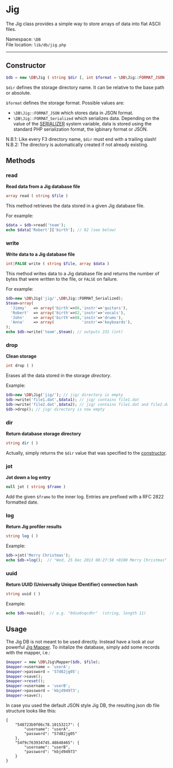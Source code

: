 # Jig

The Jig class provides a simple way to store arrays of data into flat ASCII files.

Namespace: `\DB` <br>
File location: `lib/db/jig.php`

---

## Constructor

```php
$db = new \DB\Jig ( string $dir [, int $format = \DB\Jig::FORMAT_JSON ] );
```

`$dir` defines the storage directory name. It can be relative to the base path or absolute.

`$format` defines the storage format. Possible values are:

* `\DB\Jig::FORMAT_JSON` which stores data in JSON format.
* `\DB\Jig::FORMAT_Serialized` which serializes data. Depending on the value of the [SERIALIZER](quick-reference#serializer) system variable, data is stored using the standard PHP serialization format, the igbinary format or JSON.

<div class="alert alert-info">
    N.B.1: Like every F3 directory name, <code>$dir</code> must end with a trailing slash!
    <br>
    N.B.2: The directory is automatically created if not already existing.
</div>

## Methods

### read

**Read data from a Jig database file**

```php
array read ( string $file )
```

This method retrieves the data stored in a given Jig database file.

For example:

```php
$data = $db->read('team');
echo $data['Robert']['birth']; // 82 (see below)
```

### write

**Write data to a Jig database file**

```php
int|FALSE write ( string $file, array $data )
```

This method writes data to a Jig database file and returns the number of bytes that were written to the file, or `FALSE` on failure.

For example:

```php
$db=new \DB\Jig('jig/',\DB\Jig::FORMAT_Serialized);
$team=array(
  'Jimmy'   => array('birth'=>86,'instr'=>'guitars'),
  'Robert'  => array('birth'=>82,'instr'=>'vocals'),
  'John'    => array('birth'=>88,'instr'=>'drums'),
  'Anna'    => array(            'instr'=>'keyboards'),
);
echo $db->write('team',$team); // outputs 231 (int)
```

### drop

**Clean storage**

```php
int drop ( )
```

Erases all the data stored in the storage _directory_.

Example:

```php
$db=new \DB\Jig('jig/'); // jig/ directory is empty
$db->write('file1.dat',$data1); // jig/ contains file1.dat
$db->write('file2.dat',$data2); // jig/ contains file1.dat and file2.dat
$db->drop(); // jig/ directory is now empty
```

### dir

**Return database storage directory**

```php
string dir ( )
```

Actually, simply returns the `$dir` value that was specified to the [constructor](jig#constructor).

### jot

**Jot down a log entry**

```php
null jot ( string $frame )
```

Add the given `$frame` to the inner log. Entries are prefixed with a RFC 2822 formatted date.

### log

**Return Jig profiler results**

```php
string log ( )
```

Example:

```php
$db->jot('Merry Christmas');
echo $db->log();  // "Wed, 25 Dec 2013 08:27:58 +0100 Merry Christmas"
```

### uuid

**Return UUID (Universally Unique IDentifier) connection hash**

```php
string uuid ( )
```

Example:

```php
echo $db->uuid();  // e.g. "0dso6nqcdhr"  (string, length 11)
```

## Usage

The Jig DB is not meant to be used directly. Instead have a look at our powerful [Jig Mapper](jig-mapper). To initalize the database, simply add some records with the mapper, i.e.:

```php
$mapper = new \DB\Jig\Mapper($db, $file);
$mapper->username = 'userA';
$mapper->password = '57d82jg05';
$mapper->save();
$mapper->reset();
$mapper->username = 'userB';
$mapper->password = 'kbjd94973';
$mapper->save();
```

In case you used the default JSON style Jig DB, the resulting json db file structure looks like this:

```
{
    "548723b9f06c78.10153217": {
        "username": "userA",
        "password": "57d82jg05"       
    },
    "54f9c763934745.48648465": {
        "username": "userB",
        "password": "kbjd94973"       
    }
}
```
